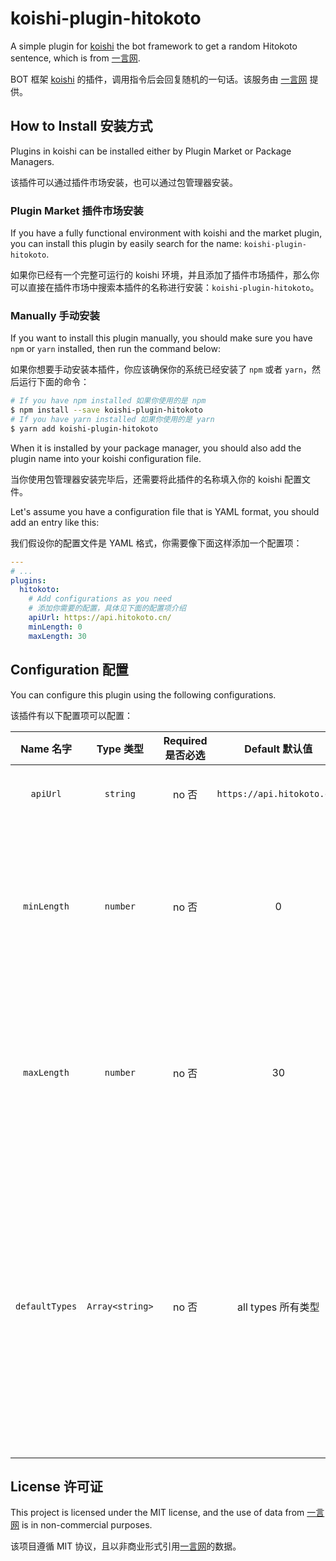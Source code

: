 # koishi-plugin-hitokoto

A simple plugin for [koishi](https://github.com/koishijs/koishi) the bot framework to get a random Hitokoto sentence, which is from [一言网](https://hitokoto.cn).

BOT 框架 [koishi](https://github.com/koishijs/koishi) 的插件，调用指令后会回复随机的一句话。该服务由 [一言网](https://hitokoto.cn) 提供。

## How to Install 安装方式

Plugins in koishi can be installed either by Plugin Market or Package Managers.

该插件可以通过插件市场安装，也可以通过包管理器安装。

### Plugin Market 插件市场安装

If you have a fully functional environment with koishi and the market plugin, you can install this plugin by easily search for the name: `koishi-plugin-hitokoto`.

如果你已经有一个完整可运行的 koishi 环境，并且添加了插件市场插件，那么你可以直接在插件市场中搜索本插件的名称进行安装：`koishi-plugin-hitokoto`。

### Manually 手动安装

If you want to install this plugin manually, you should make sure you have `npm` or `yarn` installed, then run the command below:

如果你想要手动安装本插件，你应该确保你的系统已经安装了 `npm` 或者 `yarn`，然后运行下面的命令：

```bash
# If you have npm installed 如果你使用的是 npm
$ npm install --save koishi-plugin-hitokoto
# If you have yarn installed 如果你使用的是 yarn
$ yarn add koishi-plugin-hitokoto
```

When it is installed by your package manager, you should also add the plugin name into your koishi configuration file.

当你使用包管理器安装完毕后，还需要将此插件的名称填入你的 koishi 配置文件。

Let's assume you have a configuration file that is YAML format, you should add an entry like this:

我们假设你的配置文件是 YAML 格式，你需要像下面这样添加一个配置项：

```yaml
---
# ...
plugins:
  hitokoto:
    # Add configurations as you need
    # 添加你需要的配置，具体见下面的配置项介绍
    apiUrl: https://api.hitokoto.cn/
    minLength: 0
    maxLength: 30
```

## Configuration 配置

You can configure this plugin using the following configurations.

该插件有以下配置项可以配置：

| Name 名字 | Type 类型 | Required 是否必选 | Default 默认值 | Description 描述 |
|:-:|:-:|:-:|:-:|:-:|
| `apiUrl` | `string` | no 否 | `https://api.hitokoto.cn/` | The API URL of the service. 一言服务地址 |
| `minLength` | `number` | no 否 | 0 | The minimum length of the sentence, can be override via options. 句子最小长度，可在调用指令时用选项覆盖。 |
| `maxLength` | `number` | no 否 | 30 | The maximum length of the sentence, can be override via options. 句子最大长度，可在调用指令时用选项覆盖。 |
| `defaultTypes` | `Array<string>` | no 否 | all types 所有类型 | The default types of the sentence, can be override via options. If an empty array was passed in, then the plugin would treat it as `['a']`. 默认句子类型，可在调用指令时用选项覆盖。若传入的是空字符串，则当作 `['a']` 类型。 |

## License 许可证

This project is licensed under the MIT license, and the use of data from [一言网](https://hitokoto.cn) is in non-commercial purposes.

该项目遵循 MIT 协议，且以非商业形式引用[一言网](https://hitokoto.cn)的数据。

